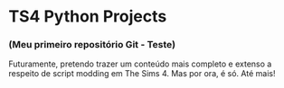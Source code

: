 # TS4 Python Projects
 ### (Meu primeiro repositório Git -  Teste)

Futuramente, pretendo trazer um conteúdo mais completo e extenso a respeito de script modding em The Sims 4. Mas por 
ora, é só. Até mais!

